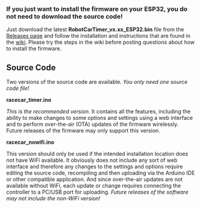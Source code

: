 ### If you just want to install the firmware on your ESP32, you do not need to download the source code!
Just download the latest **RobotCarTimer_vx.xx_ESP32.bin** file from the [Releases page](https://github.com/Resinchem/Robot-Car-Timer/releases) and follow the installation and instructions that are found in the [wiki](https://github.com/Resinchem/Robot-Car-Timer/wiki).  Please try the steps in the wiki before posting questions about how to install the firmware.

## Source Code
Two versions of the source code are available.  _You only need one source code file!_

**racecar_timer.ino**

_This is the recommended version._ It contains all the features, including the ability to make changes to some options and settings using a web interface and to perform over-the-air (OTA) updates of the firmware wirelessly.  Future releases of the firmware may only support this version.

**racecar_nowifi.ino**

This version should only be used if the intended installation location does not have WiFi available.  It obviously does not include any sort of web interface and therefore any changes to the settings and options require editing the source code, recompiling and then uploading via the Arduino IDE or other compatible application.  And since over-the-air updates are not available without WiFi, each update or change requires connecting the controller to a PC/USB port for uploading.  _Future releases of the software may not include the non-WiFi version!_
